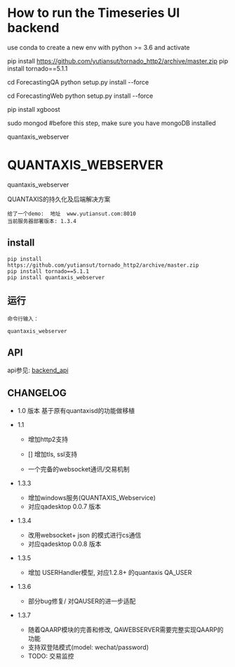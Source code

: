 # How to run the Timeseries UI backend
use conda to create a new env with python >= 3.6 and activate

pip install https://github.com/yutiansut/tornado_http2/archive/master.zip
pip install tornado==5.1.1

cd ForecastingQA
python setup.py install --force

cd ForecastingWeb
python setup.py install --force

pip install xgboost

sudo mongod #before this step, make sure you have mongoDB installed

quantaxis_webserver



# QUANTAXIS_WEBSERVER
quantaxis_webserver


QUANTAXIS的持久化及后端解决方案

```
给了一个demo:  地址  www.yutiansut.com:8010
当前服务器部署版本: 1.3.4

```

## install
```
pip install https://github.com/yutiansut/tornado_http2/archive/master.zip
pip install tornado==5.1.1
pip install quantaxis_webserver
```

## 运行

```
命令行输入：

quantaxis_webserver

```

## API


api参见: [backend_api](./backendapi.md)

## CHANGELOG
- 1.0 版本  基于原有quantaxisd的功能做移植

- 1.1 

    - 增加http2支持
    - [] 增加tls, ssl支持

    - 一个完备的websocket通讯/交易机制
    
- 1.3.3 
    - 增加windows服务(QUANTAXIS_Webservice)
    - 对应qadesktop 0.0.7 版本

- 1.3.4
    - 改用websocket+ json 的模式进行cs通信
    - 对应qadesktop 0.0.8 版本
    
- 1.3.5
    - 增加 USERHandler模型, 对应1.2.8+ 的quantaxis QA_USER

- 1.3.6
    - 部分bug修复/ 对QAUSER的进一步适配

- 1.3.7
    - 随着QAARP模块的完善和修改, QAWEBSERVER需要完整实现QAARP的功能
    - 支持双登陆模式(model: wechat/password)
    - TODO: 交易监控
